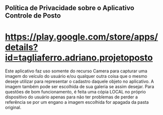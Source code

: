 ## Política de Privacidade sobre o Aplicativo Controle de Posto

# https://play.google.com/store/apps/details?id=tagliaferro.adriano.projetoposto

Este aplicativo faz uso somente do recurso Camera para capturar uma imagem do veículo do usuário e/ou qualquer outra coisa que o mesmo deseje utilizar para representar o cadastro daquele objeto no aplicativo. A imagem também pode ser escolhida de sua galeria se assim desejar. Para questões de bom funcionamento, é feita uma cópia LOCAL no próprio dispositivo do usuário apenas para não ter problemas de perder a referência se por um engano a imagem escolhida for apagada da pasta original.


